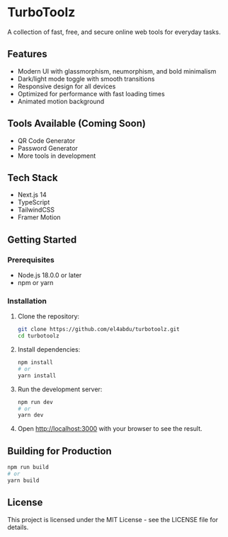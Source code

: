# TurboToolz

A collection of fast, free, and secure online web tools for everyday tasks.

## Features

- Modern UI with glassmorphism, neumorphism, and bold minimalism
- Dark/light mode toggle with smooth transitions
- Responsive design for all devices
- Optimized for performance with fast loading times
- Animated motion background

## Tools Available (Coming Soon)

- QR Code Generator
- Password Generator
- More tools in development

## Tech Stack

- Next.js 14
- TypeScript
- TailwindCSS
- Framer Motion

## Getting Started

### Prerequisites

- Node.js 18.0.0 or later
- npm or yarn

### Installation

1. Clone the repository:
   ```bash
   git clone https://github.com/el4abdu/turbotoolz.git
   cd turbotoolz
   ```

2. Install dependencies:
   ```bash
   npm install
   # or
   yarn install
   ```

3. Run the development server:
   ```bash
   npm run dev
   # or
   yarn dev
   ```

4. Open [http://localhost:3000](http://localhost:3000) with your browser to see the result.

## Building for Production

```bash
npm run build
# or
yarn build
```

## License

This project is licensed under the MIT License - see the LICENSE file for details. 